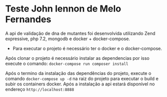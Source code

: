 # Teste John lennon de Melo Fernandes

A api de validação de dna de mutantes foi desenvolvida utilizando Zend expressive, php 7.2, mongodb e docker + docker-compose.

- Para executar o projeto é necessário ter o docker e o docker-compose.

Após clonar o projeto é necessário instalar as dependencias por isso execute o comando:  `docker-compose run composer install`


Após o termino da instalação das dependências do projeto, execute o comando `docker-compose up -d` na raiz do projeto  para executar o build e subir os containers docker.
Após a instalação a api estará disponível no endereço `http://localhost:8888`
